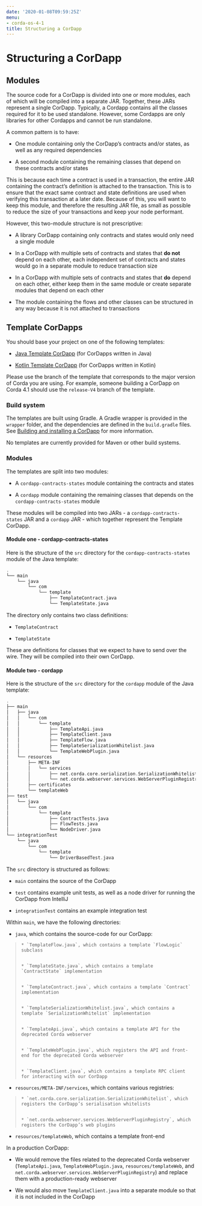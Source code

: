 ```yaml
---
date: '2020-01-08T09:59:25Z'
menu:
- corda-os-4-1
title: Structuring a CorDapp
---
```



# Structuring a CorDapp


## Modules

The source code for a CorDapp is divided into one or more modules, each of which will be compiled into a separate JAR.
                Together, these JARs represent a single CorDapp. Typically, a Cordapp contains all the classes required for it to be
                used standalone. However, some Cordapps are only libraries for other Cordapps and cannot be run standalone.

A common pattern is to have:


* One module containing only the CorDapp’s contracts and/or states, as well as any required dependencies


* A second module containing the remaining classes that depend on these contracts and/or states


This is because each time a contract is used in a transaction, the entire JAR containing the contract’s definition is
                attached to the transaction. This is to ensure that the exact same contract and state definitions are used when
                verifying this transaction at a later date. Because of this, you will want to keep this module, and therefore the
                resulting JAR file, as small as possible to reduce the size of your transactions and keep your node performant.

However, this two-module structure is not prescriptive:


* A library CorDapp containing only contracts and states would only need a single module


* In a CorDapp with multiple sets of contracts and states that **do not** depend on each other, each independent set of
                        contracts and states would go in a separate module to reduce transaction size


* In a CorDapp with multiple sets of contracts and states that **do** depend on each other, either keep them in the
                        same module or create separate modules that depend on each other


* The module containing the flows and other classes can be structured in any way because it is not attached to
                        transactions



## Template CorDapps

You should base your project on one of the following templates:


* [Java Template CorDapp](https://github.com/corda/cordapp-template-java) (for CorDapps written in Java)


* [Kotlin Template CorDapp](https://github.com/corda/cordapp-template-kotlin) (for CorDapps written in Kotlin)


Please use the branch of the template that corresponds to the major version of Corda you are using. For example,
                someone building a CorDapp on Corda 4.1 should use the `release-V4` branch of the template.


### Build system

The templates are built using Gradle. A Gradle wrapper is provided in the `wrapper` folder, and the dependencies are
                    defined in the `build.gradle` files. See [Building and installing a CorDapp](cordapp-build-systems.md) for more information.

No templates are currently provided for Maven or other build systems.


### Modules

The templates are split into two modules:


* A `cordapp-contracts-states` module containing the contracts and states


* A `cordapp` module containing the remaining classes that depends on the `cordapp-contracts-states` module


These modules will be compiled into two JARs - a `cordapp-contracts-states` JAR and a `cordapp` JAR - which
                    together represent the Template CorDapp.


#### Module one - cordapp-contracts-states

Here is the structure of the `src` directory for the `cordapp-contracts-states` module of the Java template:

```kotlin
.
└── main
    └── java
        └── com
            └── template
                ├── TemplateContract.java
                └── TemplateState.java
```
The directory only contains two class definitions:


* `TemplateContract`


* `TemplateState`


These are definitions for classes that we expect to have to send over the wire. They will be compiled into their own
                        CorDapp.


#### Module two - cordapp

Here is the structure of the `src` directory for the `cordapp` module of the Java template:

```kotlin
.
├── main
│   ├── java
│   │   └── com
│   │       └── template
│   │           ├── TemplateApi.java
│   │           ├── TemplateClient.java
│   │           ├── TemplateFlow.java
│   │           ├── TemplateSerializationWhitelist.java
│   │           └── TemplateWebPlugin.java
│   └── resources
│       ├── META-INF
│       │   └── services
│       │       ├── net.corda.core.serialization.SerializationWhitelist
│       │       └── net.corda.webserver.services.WebServerPluginRegistry
│       ├── certificates
│       └── templateWeb
├── test
│   └── java
│       └── com
│           └── template
│               ├── ContractTests.java
│               ├── FlowTests.java
│               └── NodeDriver.java
└── integrationTest
    └── java
        └── com
            └── template
                └── DriverBasedTest.java
```
The `src` directory is structured as follows:


* `main` contains the source of the CorDapp


* `test` contains example unit tests, as well as a node driver for running the CorDapp from IntelliJ


* `integrationTest` contains an example integration test


Within `main`, we have the following directories:


* `java`, which contains the source-code for our CorDapp:

> 
> 
>     * `TemplateFlow.java`, which contains a template `FlowLogic` subclass
> 
> 
>     * `TemplateState.java`, which contains a template `ContractState` implementation
> 
> 
>     * `TemplateContract.java`, which contains a template `Contract` implementation
> 
> 
>     * `TemplateSerializationWhitelist.java`, which contains a template `SerializationWhitelist` implementation
> 
> 
>     * `TemplateApi.java`, which contains a template API for the deprecated Corda webserver
> 
> 
>     * `TemplateWebPlugin.java`, which registers the API and front-end for the deprecated Corda webserver
> 
> 
>     * `TemplateClient.java`, which contains a template RPC client for interacting with our CorDapp
> 
> 

* `resources/META-INF/services`, which contains various registries:

> 
> 
>     * `net.corda.core.serialization.SerializationWhitelist`, which registers the CorDapp’s serialisation whitelists
> 
> 
>     * `net.corda.webserver.services.WebServerPluginRegistry`, which registers the CorDapp’s web plugins
> 
> 

* `resources/templateWeb`, which contains a template front-end


In a production CorDapp:


* We would remove the files related to the deprecated Corda webserver (`TemplateApi.java`,
                                `TemplateWebPlugin.java`, `resources/templateWeb`, and `net.corda.webserver.services.WebServerPluginRegistry`)
                                and replace them with a production-ready webserver


* We would also move `TemplateClient.java` into a separate module so that it is not included in the CorDapp



